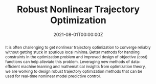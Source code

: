 ---
type: "projects"
title: "Robust Nonlinear Trajectory Optimization"
listPriority: "3" # Code used for list order
date: "2021-08-01T00:00:00Z"
projectCode: RobustTrajopt

# Course Overiew Abstract.
abstract: It is often challenging to get nonlinear trajectory optimization to converge reliably without getting stuck in spurious local minima. Better methods for handling constraints in the optimization problem and improved design of objective (cost) functions can help alleviate this problem. Leveraging new methods of data-efficient machine learning and mathematical insights from optimization theory, we are working to design robust trajectory optimization methods that can be used for real-time nonlinear model predictive control.
abstract2:
abstract3:

# Summary. An optional shortened abstract.
summary:

# Collaborators (for those outside of publication list)
collaborators: []

# Featured image -- named `featured.jpg/png` in this folder. 
image:
  caption: ''
  focal_point: ''
  preview_only: false

---